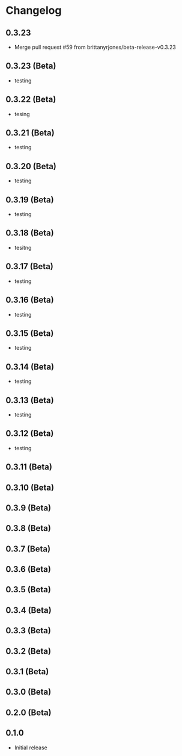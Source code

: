 # Changelog
## 0.3.23

- Merge pull request #59 from brittanyrjones/beta-release-v0.3.23

## 0.3.23 (Beta)

- testing

## 0.3.22 (Beta)

- tesing

## 0.3.21 (Beta)

- testing

## 0.3.20 (Beta)

- testing

## 0.3.19 (Beta)

- testing

## 0.3.18 (Beta)

- tesitng

## 0.3.17 (Beta)

- testing

## 0.3.16 (Beta)

- testing

## 0.3.15 (Beta)

- testing

## 0.3.14 (Beta)

- testing

## 0.3.13 (Beta)

- testing

## 0.3.12 (Beta)

- testing

## 0.3.11 (Beta)


## 0.3.10 (Beta)


## 0.3.9 (Beta)


## 0.3.8 (Beta)


## 0.3.7 (Beta)


## 0.3.6 (Beta)


## 0.3.5 (Beta)


## 0.3.4 (Beta)


## 0.3.3 (Beta)


## 0.3.2 (Beta)


## 0.3.1 (Beta)


## 0.3.0 (Beta)


## 0.2.0 (Beta)



## 0.1.0

- Initial release
